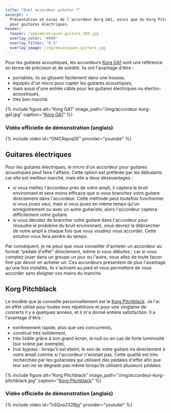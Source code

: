 ```yaml
---
title: "Quel accordeur acheter ?"
excerpt: >
  Présentation et essai de l'accordeur Korg GA1, ainsi que du Korg Pitchblack 
  pour guitares électriques.
header:
  teaser: /img/mecaniques-guitare_300.jpg
  overlay_color: "#000"
  overlay_filter: "0.5"
  overlay_image: /img/mecaniques-guitare.jpg
---
```


<style>
/* override theme's 100% wide images default on this page */
figure img { width: auto; }
figure { flex-direction: column; }
</style>

Pour les guitares acoustiques, les accordeurs [Korg 
GA1](https://www.secretsdemusiciens.com/liens/korg-ga1/) sont une référence en 
terme de précision et de solidité. Ils ont l'avantage d'être :

- portables, ils se glissent facilement dans une housse,
- équipés d'un micro pour capter les guitares acoustiques,
- mais aussi d'une entrée câble pour les guitares électriques ou 
électro-acoustiques,
- très bon marché.

{% include figure alt="Korg GA1" image_path="/img/accordeur-korg-ga1.jpg" 
caption="[Korg GA1](https://www.secretsdemusiciens.com/liens/korg-ga1/)" %}

### Vidéo officielle de démonstration (anglais)

{% include video id="Of4CRajvq0E" provider="youtube" %}

## Guitares électriques

Pour les guitares électriques, le micro d'un accordeur pour guitares 
acoustiques peut faire l'affaire. Cette option est préférée par les débutants 
car elle est meilleur marché, mais elle a deux désavantages :

- si vous mettez l'accordeur près de votre ampli, il captera le bruit 
environnant et sera moins efficace que si vous branchez votre guitare 
directement dans l'accordeur. Cette méthode peut toutefois fonctionner si vous 
jouez seul, mais si vous jouez en même temps qu'un enregistrement ou avec un 
autre guitariste, alors l'accordeur captera difficilement votre guitare.
- si vous décidez de brancher votre guitare dans l'accordeur pour résoudre le 
problème du bruit environnant, vous devrez la débrancher de votre ampli à 
chaque fois que vous voudrez vous accorder. Cette solution vous fera perdre du 
temps.

Par conséquent, je ne peux que vous conseiller d'acheter un accordeur au format 
"pédale d'effet" directement, même si vous débutez ; car si vous comptez jouer 
dans un groupe un jour ou l'autre, vous allez de toute façon finir par devoir 
en acheter un. Ces accordeurs présentent de plus l'avantage qu'une fois 
installés, ils s'activent au pied et vous permettent de vous accorder sans 
éloigner vos mains du manche.

## Korg Pitchblack

Le modèle que je conseille personnellement est le [Korg 
Pitchblack](https://www.secretsdemusiciens.com/liens/pitchblack-mini/). Je l'ai 
en effet utilisé pour toutes mes répétitions et pour une vingtaine de concerts 
il y a quelques années, et il m'a donné entière satisfaction. Il a l'avantage 
d'être :

- extrêmement rapide, plus que ses concurrents,
- construit très solidement,
- très lisible grâce à son grand écran, la nuit ou en cas de forte luminosité 
(sur scène par exemple),
- *true bypass* : lorsqu'il est éteint, le son de votre guitare ira directement 
à votre ampli comme si l'accordeur n'existait pas. Cette qualité est très 
recherchée par les guitaristes qui utilisent des pédales d'effet afin que leur 
son ne se dégrade pas même lorsqu'ils utilisent plusieurs pédales.

{% include figure alt="Korg Pitchblack" 
image_path="/img/accordeur-korg-pitchblack.jpg" caption="[Korg 
Pitchblack](https://www.secretsdemusiciens.com/liens/pitchblack-mini/)" %}

### Vidéo officielle de démonstration (anglais)

{% include video id="hSQxa232Bjg" provider="youtube" %}
